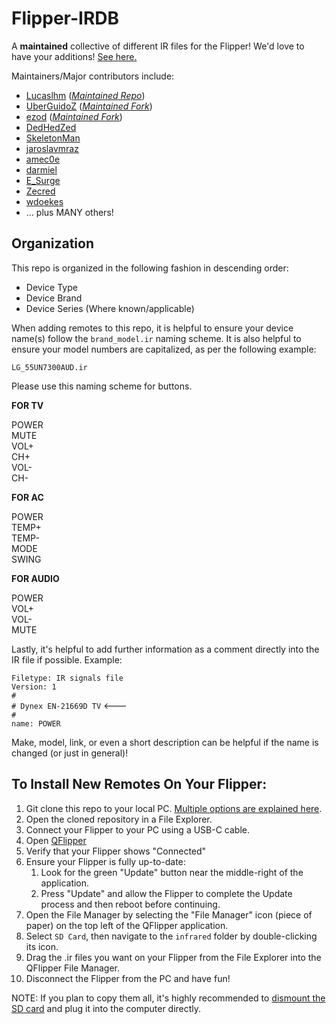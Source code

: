 # Flipper-IRDB  

A **maintained** collective of different IR files for the Flipper! We'd love to have your additions! [See here.](https://github.com/UberGuidoZ/Flipper-IRDB/blob/main/README.md#organization)

Maintainers/Major contributors include:
* [Lucaslhm](https://github.com/Lucaslhm) (*[Maintained Repo](https://github.com/Lucaslhm/Flipper-IRDB)*)
* [UberGuidoZ](https://github.com/UberGuidoZ) (*[Maintained Fork](https://github.com/UberGuidoZ/Flipper-IRDB)*)
* [ezod](https://github.com/ezod) (*[Maintained Fork](https://github.com/logickworkshop/Flipper-IRDB)*)
* [DedHedZed](https://github.com/dedhedzed)
* [SkeletonMan](https://github.com/SkeletonMan03/)
* [jaroslavmraz](https://github.com/jaroslavmraz)
* [amec0e](https://github.com/amec0e)
* [darmiel](https://github.com/darmiel)
* [E_Surge](https://github.com/ESurge)
* [Zecred](https://github.com/bussardrobbie)
* [wdoekes](https://github.com/wdoekes)
* ... plus MANY others!

## Organization  

This repo is organized in the following fashion in descending order:  
* Device Type
* Device Brand
* Device Series (Where known/applicable)

When adding remotes to this repo, it is helpful to ensure your device name(s) follow the `brand_model.ir` naming scheme. It is also helpful to ensure your model numbers are capitalized, as per the following example:

`LG_55UN7300AUD.ir`

Please use this naming scheme for buttons.

**FOR TV**

POWER<br>
MUTE<br>
VOL+<br>
CH+<br>
VOL-<br>
CH-

**FOR AC**

POWER<br>
TEMP+<br>
TEMP-<br>
MODE<br>
SWING

**FOR AUDIO**

POWER<br>
VOL+<br>
VOL-<br>
MUTE

Lastly, it's helpful to add further information as a comment directly into the IR file if possible. Example:

`Filetype: IR signals file`<br>
`Version: 1`<br>
`#`<br>
`# Dynex EN-21669D TV` <---<br>
`#`<br>
`name: POWER`<br>

Make, model, link, or even a short description can be helpful if the name is changed (or just in general)!

## To Install New Remotes On Your Flipper:   

1. Git clone this repo to your local PC. [Multiple options are explained here](https://docs.github.com/en/repositories/creating-and-managing-repositories/cloning-a-repository).
2. Open the cloned repository in a File Explorer.
3. Connect your Flipper to your PC using a USB-C cable.
4. Open [QFlipper](https://flipperzero.one/update)
5. Verify that your Flipper shows "Connected"
6. Ensure your Flipper is fully up-to-date:
    1. Look for the green "Update" button near the middle-right of the application.
    2. Press "Update" and allow the Flipper to complete the Update process and then reboot before continuing.
7. Open the File Manager by selecting the "File Manager" icon (piece of paper) on the top left of the QFlipper application.
8. Select `SD Card`, then navigate to the `infrared` folder by double-clicking its icon.
9. Drag the .ir files you want on your Flipper from the File Explorer into the QFlipper File Manager.
10. Disconnect the Flipper from the PC and have fun!

NOTE: If you plan to copy them all, it's highly recommended to [dismount the SD card](https://docs.flipperzero.one/basics/sd-card#g4-removing-the-sd-card) and plug it into the computer directly.
